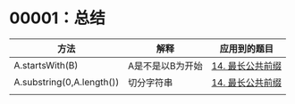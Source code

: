 # 00001：总结

| 方法                      | 解释             | 应用到的题目                                                 |
| ------------------------- | ---------------- | ------------------------------------------------------------ |
| A.startsWith(B)           | A是不是以B为开始 | [14. 最长公共前缀](https://leetcode-cn.com/problems/longest-common-prefix/submissions/) |
| A.substring(0,A.length()) | 切分字符串       | [14. 最长公共前缀](https://leetcode-cn.com/problems/longest-common-prefix/submissions/) |
|                           |                  |                                                              |

